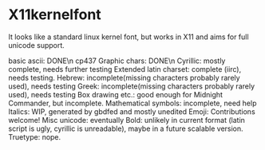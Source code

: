 # X11kernelfont
It looks like a standard linux kernel font, but works in X11 and aims for full unicode support.

basic ascii: DONE\n
cp437 Graphic chars: DONE\n
Cyrillic: mostly complete, needs further testing
Extended latin charset: complete (iirc), needs testing.
Hebrew: incomplete(missing characters probably rarely used), needs testing
Greek: incomplete(missing characters probably rarely used), needs testing
Box drawing etc.: good enough for Midnight Commander, but incomplete.
Mathematical symbols: incomplete, need help
Italics: WIP, generated by gbdfed and mostly unedited
Emoji: Contributions welcome!
Misc unicode: eventually
Bold: unlikely in current format (latin script is ugly, cyrillic is unreadable), maybe in a future scalable version.
Truetype: nope.
